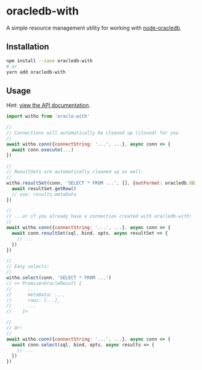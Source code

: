 # oracledb-with

A simple resource management utility for working with [node-oracledb](https://github.com/oracle/node-oracledb).

## Installation

```sh
npm install --save oracledb-with
# or
yarn add oracledb-with
```

## Usage

Hint: [view the API documentation](https://jrop.github.io/oracledb-with).


```js
import witho from 'oracle-with'

//
// Connections will automatically be cleaned up (closed) for you
//
await witho.conn({connectString: '...', ...}, async conn => {
  await conn.execute(...)
})

//
// ResultSets are automatically cleaned up as well:
//
witho.resultSet(conn, 'SELECT * FROM ...', [], {outFormat: oracledb.OBJECT}, async (resultSet, results) => {
  await resultSet.getRow()
  // use: results.metaData
})

//
// ...or if you already have a connection created with oracledb-with:
//
await witho.conn({connectString: '...', ...}, async conn => {
  await conn.resultSet(sql, bind, opts, async resultSet => {
    // ...
  })
})

//
// Easy selects:
//
witho.select(conn, 'SELECT * FROM ...')
// => Promise<OracleResult {
//      ...
//      metaData: ...,
//      rows: [...],
//      ...
//    }>

//
// Or:
//
await witho.conn({connectString: '...', ...}, async conn => {
  await conn.select(sql, bind, opts, async results => {
    // ...
  })
})
```

